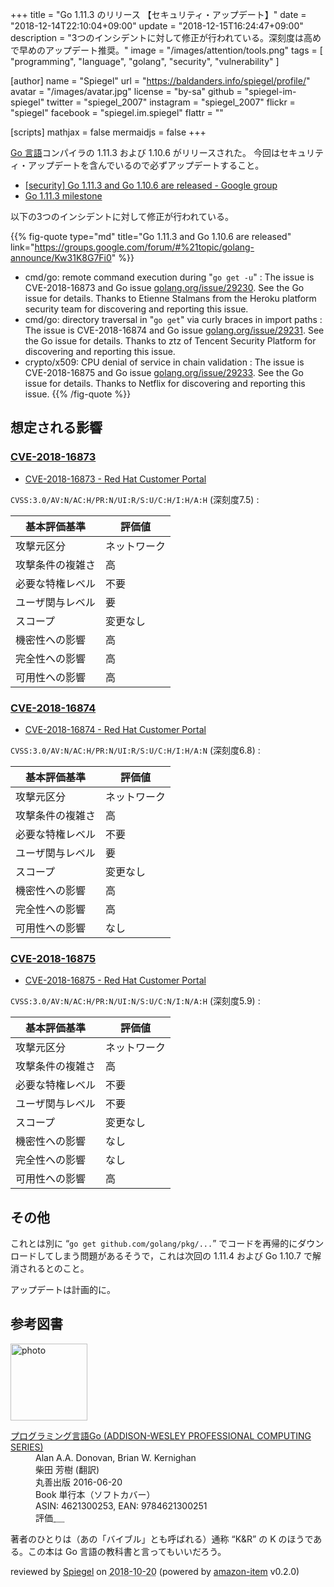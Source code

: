 +++
title = "Go 1.11.3 のリリース 【セキュリティ・アップデート】"
date = "2018-12-14T22:10:04+09:00"
update = "2018-12-15T16:24:47+09:00"
description = "3つのインシデントに対して修正が行われている。深刻度は高めで早めのアップデート推奨。"
image = "/images/attention/tools.png"
tags  = [ "programming", "language", "golang", "security", "vulnerability" ]

[author]
  name      = "Spiegel"
  url       = "https://baldanders.info/spiegel/profile/"
  avatar    = "/images/avatar.jpg"
  license   = "by-sa"
  github    = "spiegel-im-spiegel"
  twitter   = "spiegel_2007"
  instagram = "spiegel_2007"
  flickr    = "spiegel"
  facebook  = "spiegel.im.spiegel"
  flattr    = ""

[scripts]
  mathjax = false
  mermaidjs = false
+++

[Go 言語]コンパイラの 1.11.3 および 1.10.6 がリリースされた。
今回はセキュリティ・アップデートを含んでいるので必ずアップデートすること。

- [[security] Go 1.11.3 and Go 1.10.6 are released - Google group](https://groups.google.com/forum/#%21topic/golang-announce/Kw31K8G7Fi0)
- [Go 1.11.3 milestone](https://github.com/golang/go/issues?q=milestone%3AGo1.11.3)

以下の3つのインシデントに対して修正が行われている。

{{% fig-quote type="md" title="Go 1.11.3 and Go 1.10.6 are released" link="https://groups.google.com/forum/#%21topic/golang-announce/Kw31K8G7Fi0" %}}
- cmd/go: remote command execution during "`go get -u`" : The issue is CVE-2018-16873 and Go issue [golang.org/issue/29230](https://golang.org/issue/29230). See the Go issue for details. Thanks to Etienne Stalmans from the Heroku platform security team for discovering and reporting this issue.
- cmd/go: directory traversal in "`go get`" via curly braces in import paths : The issue is CVE-2018-16874 and Go issue [golang.org/issue/29231](https://golang.org/issue/29231). See the Go issue for details. Thanks to ztz of Tencent Security Platform for discovering and reporting this issue.
- crypto/x509: CPU denial of service in chain validation : The issue is CVE-2018-16875 and Go issue [golang.org/issue/29233](https://golang.org/issue/29233). See the Go issue for details. Thanks to Netflix for discovering and reporting this issue.
{{% /fig-quote %}}

## 想定される影響

### [CVE-2018-16873](https://nvd.nist.gov/vuln/detail/CVE-2018-16873)

- [CVE-2018-16873 - Red Hat Customer Portal](https://access.redhat.com/security/cve/cve-2018-16873) 

`CVSS:3.0/AV:N/AC:H/PR:N/UI:R/S:U/C:H/I:H/A:H` (深刻度7.5) : 

| 基本評価基準     | 評価値       |
| ---------------- | ------------ |
| 攻撃元区分       | ネットワーク |
| 攻撃条件の複雑さ | 高           |
| 必要な特権レベル | 不要         |
| ユーザ関与レベル | 要           |
| スコープ         | 変更なし     |
| 機密性への影響   | 高           |
| 完全性への影響   | 高           |
| 可用性への影響   | 高           |

### [CVE-2018-16874](https://nvd.nist.gov/vuln/detail/CVE-2018-16874)

- [CVE-2018-16874 - Red Hat Customer Portal](https://access.redhat.com/security/cve/cve-2018-16874)

`CVSS:3.0/AV:N/AC:H/PR:N/UI:R/S:U/C:H/I:H/A:N` (深刻度6.8) : 

| 基本評価基準     | 評価値       |
| ---------------- | ------------ |
| 攻撃元区分       | ネットワーク |
| 攻撃条件の複雑さ | 高           |
| 必要な特権レベル | 不要         |
| ユーザ関与レベル | 要           |
| スコープ         | 変更なし     |
| 機密性への影響   | 高           |
| 完全性への影響   | 高           |
| 可用性への影響   | なし         |

### [CVE-2018-16875](https://nvd.nist.gov/vuln/detail/CVE-2018-16875)

- [CVE-2018-16875 - Red Hat Customer Portal](https://access.redhat.com/security/cve/cve-2018-16875)

`CVSS:3.0/AV:N/AC:H/PR:N/UI:N/S:U/C:N/I:N/A:H` (深刻度5.9) : 

| 基本評価基準     | 評価値       |
| ---------------- | ------------ |
| 攻撃元区分       | ネットワーク |
| 攻撃条件の複雑さ | 高           |
| 必要な特権レベル | 不要         |
| ユーザ関与レベル | 不要         |
| スコープ         | 変更なし     |
| 機密性への影響   | なし         |
| 完全性への影響   | なし         |
| 可用性への影響   | 高           |

## その他

これとは別に “`go get github.com/golang/pkg/...`” でコードを再帰的にダウンロードしてしまう問題があるそうで，これは次回の 1.11.4 および Go 1.10.7 で解消されるとのこと。

アップデートは計画的に。

[Go 言語]: https://golang.org/ "The Go Programming Language"

## 参考図書

<div class="hreview">
  <div class="photo"><a class="item url" href="https://www.amazon.co.jp/%E3%83%97%E3%83%AD%E3%82%B0%E3%83%A9%E3%83%9F%E3%83%B3%E3%82%B0%E8%A8%80%E8%AA%9EGo-ADDISON-WESLEY-PROFESSIONAL-COMPUTING-Donovan/dp/4621300253?SubscriptionId=AKIAJYVUJ3DMTLAECTHA&tag=baldandersinf-22&linkCode=xm2&camp=2025&creative=165953&creativeASIN=4621300253"><img src="https://images-fe.ssl-images-amazon.com/images/I/41meaSLNFfL._SL160_.jpg" width="123" alt="photo"></a></div>
  <dl class="fn">
    <dt><a href="https://www.amazon.co.jp/%E3%83%97%E3%83%AD%E3%82%B0%E3%83%A9%E3%83%9F%E3%83%B3%E3%82%B0%E8%A8%80%E8%AA%9EGo-ADDISON-WESLEY-PROFESSIONAL-COMPUTING-Donovan/dp/4621300253?SubscriptionId=AKIAJYVUJ3DMTLAECTHA&tag=baldandersinf-22&linkCode=xm2&camp=2025&creative=165953&creativeASIN=4621300253">プログラミング言語Go (ADDISON-WESLEY PROFESSIONAL COMPUTING SERIES)</a></dt>
	<dd>Alan A.A. Donovan, Brian W. Kernighan</dd>
	<dd>柴田 芳樹 (翻訳)</dd>
    <dd>丸善出版 2016-06-20</dd>
    <dd>Book 単行本（ソフトカバー）</dd>
    <dd>ASIN: 4621300253, EAN: 9784621300251</dd>
    <dd>評価<abbr class="rating fa-sm" title="5">&nbsp;<i class="fas fa-star"></i>&nbsp;<i class="fas fa-star"></i>&nbsp;<i class="fas fa-star"></i>&nbsp;<i class="fas fa-star"></i>&nbsp;<i class="fas fa-star"></i></abbr></dd>
  </dl>
  <p class="description">著者のひとりは（あの「バイブル」とも呼ばれる）通称 “K&amp;R” の K のほうである。この本は Go 言語の教科書と言ってもいいだろう。</p>
  <p class="powered-by" >reviewed by <a href='#maker' class='reviewer'>Spiegel</a> on <abbr class="dtreviewed" title="2018-10-20">2018-10-20</abbr> (powered by <a href="https://github.com/spiegel-im-spiegel/amazon-item" >amazon-item</a> v0.2.0)</p>
</div>
